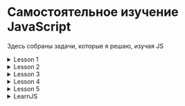 Самостоятельное изучение JavaScript
====
Здесь собраны задачи, которые я решаю, изучая JS
<details>
<summary>Lesson 1</summary>

 1. Необходимо пользователя попросить ввести температуру в градусах Цельсия,
преобразовать введенное пользователем значение в соответствующую температуру
в градусах по Фаренгейту и вывести в alert сообщение с текстом:
"Цельсий: {C}, Фаренгейт: {F}"
Где вместо {C} и {F} должны быть подставлены соответствующие значения, которые
были получены ранее.
Формула перевода градусов Цельсия в градусы Фаренгейта:
градусы Фаренгейта = (9 / 5) * градусы Цельсия + 32

Уточнение: пользователь всегда вводит корректное число.

2. Необходимо создать переменную name, записать в эту переменную свое имя.
Необходимо также создать переменную admin и присвоить этой переменной значение
из переменной name.
Вывести значение переменной admin в консоль.

3. Вывод выражений в консоль. Над каждым выводом в консоль необходимо объяснить почему мы получаем такой
результат.
+ 10 + 10 + "10"
+ 10 + "10" + 10
+ 10 + 10 + +"10"
+ 10 / -""
+ 10 / +"2,5"

4. Необходимо от пользователя получить число и вывести разряды числа, а именно: количество сотен, десятков и единиц.
</details>
<details>
<summary>Lesson 2</summary>

1. Разбор различий префиксной и постфиксной формы инкремента

2. Комментарий кода внутри. Операции присваивания и матем. операции

3. Задача: 

    Необходимо попросить пользователя ввести два числа в переменные `a` и `b`.
    Необходимо вывести в консоль один результат из следующих проверок:
    1. Если оба числа в переменных `a` и `b` положительные, вывести разность
    чисел `a` и `b`, а именно, вычесть из переменной `a` значение переменной `b`.
    2. Если оба числа в переменных `a` и `b` отрицательные, вывести произведение
    чисел `a` и `b`.
    3. Если числа в переменных `a` и `b` разных знаков, вывести сумму чисел
    `a` и `b`.
    В остальных случаях программа не должна ничего выводить.

4. Необходимо реализовать четыре функции, каждая функция должна принимать по два
числа и выполнять одну из операций (каждая функция выполняет одну из них):

    1. Сложение
    2. Разность
    3. Умножение
    4. Деление

5. Создание простого калькулятора ("+", "-", "*", "/".) - функция mathoperation(arg1, arg2, operation)

6. Решение задачи:

    Необходимо реализовать функцию, которая будет принимать первым аргументом
    целое положительное число, в следующих трех аргументах функция принимает слова
    в разных склонениях.
    Функция должна возвращать одно из трех переданных в параметры слов подходящее
    под число, которое передано первым аргументом.

    Пример:
    console.log(declinationOfNumber(1, "яблоко", "яблока", "яблок")); // "яблоко"
    console.log(declinationOfNumber(2, "мяч", "мяча", "мячей")); // "мяча"
    console.log(declinationOfNumber(5, "стул", "стула", "стульев")); // "стульев"

    Функция должна работать с любым словом и любым целым положительным числом.
    Все аргументы, которые будут передаваться функции будут верны.

</details>

<details>
<summary>Lesson 3</summary>

1. Необходимо с помощью цикла for вывести следующие 11 строк в консоль:
0 – это ноль
1 – нечетное число
2 – четное число
3 – нечетное число
…
10 – четное число

2. Необходимо из объекта, который лежит в константе post вывести значения, к
которым приписан комментарий, в консоль.

3. Дан массив products, необходимо цену каждого продукта уменьшить на 15% используя
метод forEach.

4.
- Необходимо вывести в консоль массив продуктов в котором есть хоть одна
фотография используя метод filter. Исходные данные - массив products.
- Необходимо отсортировать массив products используя метод sort по цене,
начиная с самой маленькой, заканчивая самой большой ценой, после чего вывести
отсортированный массив в консоль.

5. Вывести с помощью цикла for числа от 0 до 9, НЕ используя тело цикла. То есть
выглядеть должно примерно так: for(…){/* здесь пусто */}

6. Вывести горку в консоль (используя цикл for), как показано на рисунке, только у вашей горки должно быть 20 рядов, а не 5:

```
x
xx
xxx
xxxx
xxxxx
```
</details>

<details>
<summary>Lesson 4</summary>

1. Необходимо данное задание выполнить в es5 стиле и в es6 стиле. Необходимо создать функцию-конструктор/класс для продукта. Названия: `ProductES5` для es5 стиля, `ProductES6` для es6 стиля. При создании объекта от функции-конструктора/класса необходимо передавать имя и цену товара, эта информация должна быть сохранена в объекте.
Также у объекта должна быть возможность выполнить метод `make25Discount`, данный метод должен уменьшать стоимость продукта на 25%. Необходимо продемонстрировать работу с объектом (в свободной форме).

2. Необходимо данное задание выполнить в es5 стиле и в es6 стиле. Необходимо создать функцию-конструктор/класс для поста в социальной сети. Названия: `PostES5` для es5 стиля и `PostES6` для es6 стиля.
Пост должен хранить:
    1. Автора поста (имени достаточно).
    2. Текст поста.
    3. Дату и время последнего изменения поста.
Данные автора поста и текст поста необходимо передавать при создании экземпляра объекта.

Каждому экземпляру объекта должен быть доступен метод `edit`, который будет менять текст поста.

Необходимо создать функцию-конструктор/класс для закрепленного поста в социальной сети.
Названия: `AttachedPostES5` для es5 стиля и `AttachedPostES6` для es6 стиля.
Закрепленный пост должен наследоваться от обычного поста. Данные автора поста и текст поста необходимо передавать при создании экземпляра объекта.
Закрепленный пост должен иметь свойство `highlighted`, в котором по умолчанию будет лежать значение false (это свойство будет обозначать, будет ли наш закрепленный пост подсвечен).
У экземпляров объекта закрепленного поста должен быть метод с названием `makeTextHighlighted`, который сделает так, чтобы наш пост стал подсвеченным (будет менять свойство `highlighted`).

3. Необходимо создать функцию getDigitsOfNumber, которая принимает целое
положительное число в диапазоне от 0 до 1000.
Функция должна вернуть обычный объект с тремя свойствами:
    1. units - содержит число, количество единиц в параметре функции.
    2. dozens - содержит число, количество десятков в параметре функции.
    3. hundreds - содержит число, количество сотен в параметре функции.

Если функции было передано не целое положительное число, либо число в ином
диапазоне, нежели задано в условии, функция должна вывести в консоль информацию
об ошибке и вернуть пустой объект.
Необходимо также прописать jsdoc для данной функции.
</details>

<details>
<summary>Lesson 5</summary>

- Введение в DOM: поиск, изменение, создание и удаление объектов.
- Обработчики событий

</details>
<details>
<summary>LearnJS</summary>

Объекты:

1. Напишите функцию isEmpty(obj), которая возвращает true, если у объекта нет свойств, иначе false.

2. У нас есть объект, в котором хранятся зарплаты нашей команды. Напишите код для суммирования всех зарплат и сохраните результат в переменной sum. Должно получиться 390.
Если объект salaries пуст, то результат должен быть 0.

3. Создайте функцию multiplyNumeric(obj), которая умножает все числовые свойства объекта obj на 2. Обратите внимание, что multiplyNumeric не нужно ничего возвращать. Следует напрямую изменять объект.
P.S. Используйте typeof для проверки, что значение свойства числовое.

4. Создание объекта

5. Копирование объектов.

В объектах данные хранятся по ссылке. Т.о. если 2 переменные хранят ссылку на 1 объект, при изменении одной переменной, значение другой переменной также будет изменено.

6. Сравнение объектов

Переменные равны только тогда, когда они ссылаются на один и тот же объект. Если создать отдельно 2 пустых объекта, то они не будут равны, так как занимают разные места в памяти.

7. cоздание простого калькулятора для чтения, суммы и умножения. Создать объект калькулятор с методами:
read() (читать) запрашивает два значения и сохраняет их как свойства объекта.
sum() (суммировать) возвращает сумму сохранённых значений.
mul() (умножить) перемножает сохранённые значения и возвращает результат.

8. У нас есть объект ladder (лестница), который позволяет подниматься и спускаться. Для того, чтобы получилось сделать цепь вызовов, а не просто последовательность, нужно в каждом методе возвращать this. (т.е. объект)

Работа с функциями:

4. Встроенный метод Math.random() возвращает случайное число от 0 (включительно) до 1 (но не включая 1).
Напишите функцию random(min, max), которая генерирует случайное число с плавающей точкой от min до max (но не включая max).
Напишите функцию randomInteger(min, max), которая генерирует случайное целое (integer) число от min до max (включительно). Любое число из интервала min..max должно появляться с одинаковой вероятностью.

5. Напишите функцию ucFirst(str), возвращающую строку str с заглавным первым символом.

6. Напишите функцию checkSpam(str), возвращающую true, если str содержит 'viagra' или 'XXX', а иначе false.
Функция должна быть нечувствительна к регистру.

7. Создайте функцию truncate(str, maxlength), которая проверяет длину строки str и, если она превосходит maxlength, заменяет конец str на "…", так, чтобы её длина стала равна maxlength. Результатом функции должна быть та же строка, если усечение не требуется, либо, если необходимо, усечённая строка.

Папка Arrays:

__arrOperations:__

Создайте массив styles с элементами «Джаз» и «Блюз».
Добавьте «Рок-н-ролл» в конец.
Замените значение в середине на «Классика». Ваш код для поиска значения в середине должен работать для массивов с любой длиной.
Удалите первый элемент массива и покажите его.
Вставьте Рэп и Регги в начало массива.

__sumInput:__

Напишите функцию sumInput(), которая:

Просит пользователя ввести значения, используя prompt и сохраняет их в массив.
Заканчивает запрашивать значения, когда пользователь введёт не числовое значение, пустую строку или нажмёт «Отмена».
Подсчитывает и возвращает сумму элементов массива.
P.S. Ноль 0 – считается числом, не останавливайте ввод значений при вводе «0».

__subMax:__

На входе массив чисел, например: arr = [1, -2, 3, 4, -9, 6].
Задача: найти непрерывный подмассив в arr, сумма элементов в котором максимальна.
Функция getMaxSubSum(arr) должна возвращать эту сумму.
Если все элементы отрицательные – ничего не берём(подмассив пустой) и сумма равна «0»

__camelize:__

Напишите функцию camelize(str), которая преобразует строки вида «my-short-string» в «myShortString».

__filterRange:__

Напишите функцию filterRange(arr, a, b), которая принимает массив arr, ищет элементы со значениями больше или равными a и меньше или равными b и возвращает результат в виде массива. Функция должна возвращать новый массив и не изменять исходный.

__filterRangeInPlace__

Напишите функцию filterRangeInPlace(arr, a, b), которая принимает массив arr и удаляет из него все значения кроме тех, которые находятся между a и b. То есть, проверка имеет вид a ≤ arr[i] ≤ b.

Функция должна изменять принимаемый массив и ничего не возвращать.

__sort:__ 

* Сортировка по убыванию

* Скопировать и отсортировать массив. У нас есть массив строк arr. Нужно получить отсортированную копию, но оставить arr неизменённым. Создайте функцию copySorted(arr), которая будет возвращать такую копию.

__Calculator:__

Создайте функцию конструктор Calculator, которая создаёт «расширяемые» объекты калькулятора.

Задание состоит из двух частей.

Во-первых, реализуйте метод calculate(str), который принимает строку типа "1 + 2" в формате «ЧИСЛО оператор ЧИСЛО» (разделено пробелами) и возвращает результат. Метод должен понимать плюс + и минус -.

Затем добавьте метод addMethod(name, func), который добавляет в калькулятор новые операции. Он принимает оператор name и функцию с двумя аргументами func(a,b), которая описывает его.

Например, давайте добавим умножение *, деление / и возведение в степень **

__трансформировать в массив имен:__

У вас есть массив объектов user, и в каждом из них есть user.name. Напишите код, который преобразует их в массив имён.

__трансформировать в объекты:__

У вас есть массив объектов user, и у каждого из объектов есть name, surname и id.

Напишите код, который создаст ещё один массив объектов с параметрами id и fullName, где fullName – состоит из name и surname.

__Отсортировать пользователей по возрасту:__

Напишите функцию sortByAge(users), которая принимает массив объектов со свойством age и сортирует их по нему.

__Перемешайте массив:__

Напишите функцию shuffle(array), которая перемешивает (переупорядочивает случайным образом) элементы массива.
Многократные прогоны через shuffle могут привести к разным последовательностям элементов.
(«Тасование Фишера — Йетса» - проходить массив в обратном порядке и менять местами эл-т с рандомным)

__Получить средний возраст:__

Напишите функцию getAverageAge(users), которая принимает массив объектов со свойством age и возвращает средний возраст.

__Оставить уникальные элементы массива:__

Пусть arr – массив строк. Напишите функцию unique(arr), которая возвращает массив, содержащий только уникальные элементы arr.

__Создайте объект с ключами из массива:__

Допустим, мы получили массив пользователей в виде {id:..., name:..., age:... }.

Создайте функцию groupById(arr), которая создаст из него объект с id в качестве ключа и элементами массива в качестве значений. В этой задаче мы предполагаем, что id уникален. Не может быть двух элементов массива с одинаковым id.
</details>